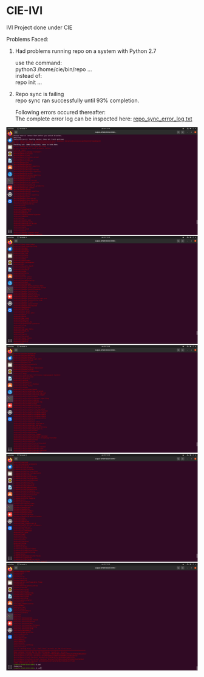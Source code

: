 # CIE-IVI
IVI Project done under CIE

Problems Faced:
1. Had problems running repo on a system with Python 2.7
    
	use the command:<br>
		python3 /home/cie/bin/repo ...<br>
	instead of:<br>
		repo init ...<br>
   
3. Repo sync is failing<br>
	repo sync ran successfully until 93% completion.<br>
 
	Following errors occured thereafter:<br>
 	The complete error log can be inspected here: [repo_sync_error_log.txt](repo_sync_error_log.txt)<br>
	
 ![image description](Screenshot%20from%202024-01-29%2015-49-07.png)
 ![image description](Screenshot%20from%202024-01-29%2015-49-15.png)
 ![image description](Screenshot%20from%202024-01-29%2015-49-22.png)
 ![image description](Screenshot%20from%202024-01-29%2015-49-30.png)
 ![image description](Screenshot%20from%202024-01-29%2015-49-40.png)
 
